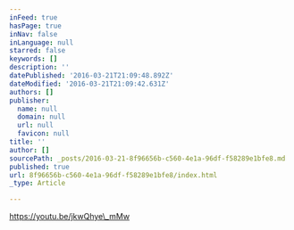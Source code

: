 ```yaml
---
inFeed: true
hasPage: true
inNav: false
inLanguage: null
starred: false
keywords: []
description: ''
datePublished: '2016-03-21T21:09:48.892Z'
dateModified: '2016-03-21T21:09:42.631Z'
authors: []
publisher:
  name: null
  domain: null
  url: null
  favicon: null
title: ''
author: []
sourcePath: _posts/2016-03-21-8f96656b-c560-4e1a-96df-f58289e1bfe8.md
published: true
url: 8f96656b-c560-4e1a-96df-f58289e1bfe8/index.html
_type: Article

---
```

https://youtu.be/jkwQhye\_mMw